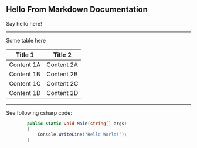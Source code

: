 ﻿## Hello From Markdown Documentation

Say hello here!

<hr />

Some table here

| Title 1 | Title 2 |
| --- | --- |
| Content 1A | Content 2A |
| Content 1B | Content 2B |
| Content 1C | Content 2C |
| Content 1D | Content 2D |

<hr />

See following csharp code:


```csharp
        public static void Main(string[] args)
        {
            Console.WriteLine("Hello World!");
        }
```